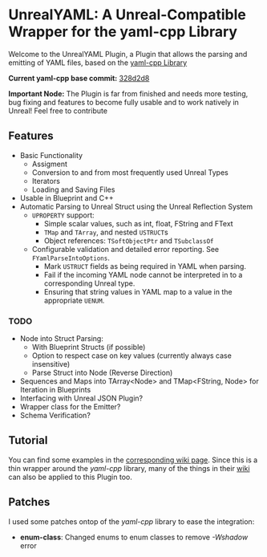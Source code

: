 # UnrealYAML: A Unreal-Compatible Wrapper for the yaml-cpp Library

Welcome to the UnrealYAML Plugin, a Plugin that allows the parsing and emitting of YAML files, based on the [yaml-cpp Library](https://github.com/jbeder/yaml-cpp)

**Current yaml-cpp base commit:** [328d2d8](https://github.com/jbeder/yaml-cpp/commit/328d2d85e833be7cb5a0ab246cc3f5d7e16fc67a)

**Important Node:** The Plugin is far from finished and needs more testing, bug fixing and features to become fully usable and to work natively in Unreal! Feel free to contribute

## Features
- Basic Functionality
	- Assigment
	- Conversion to and from most frequently used Unreal Types
	- Iterators
	- Loading and Saving Files
- Usable in Blueprint and C++
- Automatic Parsing to Unreal Struct using the Unreal Reflection System
	- `UPROPERTY` support:
		- Simple scalar values, such as int, float, FString and FText
		- `TMap` and `TArray`, and nested `USTRUCT`s 
		- Object references: `TSoftObjectPtr` and `TSubclassOf`
	- Configurable validation and detailed error reporting. See `FYamlParseIntoOptions`.
		- Mark `USTRUCT` fields as being required in YAML when parsing.
		- Fail if the incoming YAML node cannot be interpreted in to a corresponding Unreal type.
		- Ensuring that string values in YAML map to a value in the appropriate `UENUM`.

### TODO
- Node into Struct Parsing:
	- With Blueprint Structs (if possible)
	- Option to respect case on key values (currently always case insensitive)
	- Parse Struct into Node (Reverse Direction)
- Sequences and Maps into TArray\<Node> and TMap\<FString, Node> for Iteration in Blueprints
- Interfacing with Unreal JSON Plugin?
- Wrapper class for the Emitter?
- Schema Verification?


## Tutorial
You can find some examples in the [corresponding wiki page](https://github.com/jwindgassen/UnrealYAML/wiki/Examples).
Since this is a thin wrapper around the *yaml-cpp* library, many of the things in their [wiki](https://github.com/jbeder/yaml-cpp/wiki/Tutorial) can also be applied to this Plugin too.


## Patches
I used some patches ontop of the *yaml-cpp* library to ease the integration:
- **enum-class**: Changed enums to enum classes to remove *-Wshadow* error
